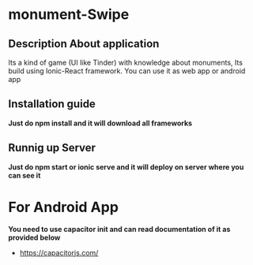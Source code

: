 # monument-Swipe
## Description About application
Its a kind of game (UI like Tinder) with knowledge about monuments, Its build using Ionic-React framework.
You can use it as web app or android app

## Installation guide
**Just do npm install and it will download all frameworks**
## Runnig up Server
**Just do npm start or ionic serve and it will deploy on server where you can see it**

# For Android App
**You need to use capacitor init and can read documentation of it as provided below**
* https://capacitorjs.com/
